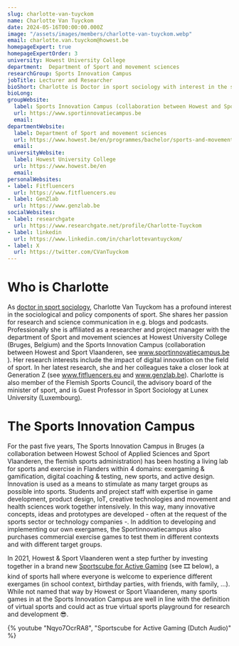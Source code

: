 ```yaml
---
slug: charlotte-van-tuyckom
name: Charlotte Van Tuyckom
date: 2024-05-16T00:00:00.000Z
image: "/assets/images/members/charlotte-van-tuyckom.webp"
email: charlotte.van.tuyckom@howest.be
homepageExpert: true
homepageExpertOrder: 3
university: Howest University College
department:  Department of Sport and movement sciences
researchGroup: Sports Innovation Campus
jobTitle: Lecturer and Researcher
bioShort: Charlotte is Doctor in sport sociology with interest in the sociological and policy components of sport. Her focus is on the impact of digital innovation on the field of sport and Generation Z.
bioLong: 
groupWebsite: 
  label: Sports Innovation Campus (collaboration between Howest and Sport Vlaanderen)
  url: https://www.sportinnovatiecampus.be
  email: 
departmentWebsite: 
  label: Department of Sport and movement sciences
  url: https://www.howest.be/en/programmes/bachelor/sports-and-movement
  email: 
universityWebsite: 
  label: Howest University College
  url: https://www.howest.be/en
  email: 
personalWebsites:
- label: Fitfluencers
  url: https://www.fitfluencers.eu
- label: GenZlab
  url: https://www.genzlab.be
socialWebsites: 
- label: researchgate
  url: https://www.researchgate.net/profile/Charlotte-Tuyckom
- label: linkedin
  url: https://www.linkedin.com/in/charlottevantuyckom/
- label: X
  url: https://twitter.com/CVanTuyckom
---
```

# Who is Charlotte 

As [doctor in sport sociology](https://biblio.ugent.be/publication/1935272), Charlotte Van Tuyckom has a profound interest in the sociological and policy components of sport. She shares her passion for research and science communication in e.g. blogs and podcasts. Professionally she is affiliated as a researcher and project manager with the department of Sport and movement sciences at Howest University College (Bruges, Belgium) and the Sports Innovation Campus (collaboration between Howest and Sport Vlaanderen, see www.sportinnovatiecampus.be ). Her research interests include the impact of digital innovation on the field of sport. In her latest research, she and her colleagues take a closer look at Generation Z (see www.fitfluencers.eu and www.genzlab.be). Charlotte is also member of the Flemish Sports Council, the advisory board of the minister of sport, and is Guest Professor in Sport Sociology at Lunex University (Luxembourg).

 

# The Sports Innovation Campus

For the past five years, The Sports Innovation Campus in Bruges (a collaboration between Howest School of Applied Sciences and Sport Vlaanderen, the flemish sports administration) has been hosting a living lab for sports and exercise in Flanders within 4 domains: exergaming & gamification, digital coaching & testing, new sports, and active design. Innovation is used as a means to stimulate as many target groups as possible into sports. Students and project staff with expertise in game development, product design, IoT, creative technologies and movement and health sciences work together intensively. In this way, many innovative concepts, ideas and prototypes are developed - often at the request of the sports sector or technology companies -. In addition to developing and implementing our own exergames, the Sportinnovatiecampus also purchases commercial exercise games to test them in different contexts and with different target groups.

In 2021, Howest & Sport Vlaanderen went a step further by investing together in a brand new [Sportscube for Active Gaming](https://www.sport.vlaanderen/onze-centra/brugge/accommodaties/indoor-accommodaties/sportscube/) (see :film_strip: below), a kind of sports hall where everyone is welcome to experience different exergames (in school context, birthday parties, with friends, with family, …). While not named that way by Howest or Sport Vlaanderen, many sports games in at the Sports Innovation Campus are well in line with the definition of virtual sports and could act as true virtual sports playground for research and development 😎.

{% youtube "Nqyo7OcrRA8", "Sportscube for Active Gaming (Dutch Audio)" %}